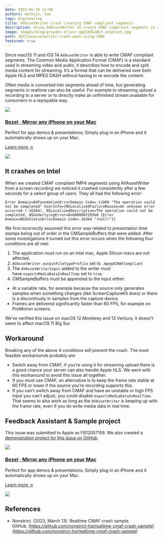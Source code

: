 ```yaml
---
date: 2023-05-26 12:00
authors: mathijs, tom
tags: Engineering
title: AVAssetWriter crash creating CMAF compliant segments
description: Using AVAssetWriter to create CMAF compliant segments in realtime is unstable on Intel macs when the frame rate is dynamic. You either need to switch away from CMAF, disable expectsMediaDataInRealTime or ensure a stable frame rate.
image: images/blog/graydon-driver-ggZiK8G2WLY-unsplash.jpg
path: 2023/avassetwriter-crash-when-using-CMAF
featured: true
---
```


Since macOS 11 and iOS 14 `AVAssetWriter` is able to write CMAF compliant segments. The Common Media Application Format (CMAF) is a standard used in streaming video and audio, it describes how to encode and split media content for streaming. It’s a format that can be delivered over both Apple HLS and MPEG DASH without having to re-encode the content.

Often media is converted into segments ahead of time, but generating segments in realtime can also be useful. For example to streaming upload a recording to a server or to directly make an unfinished stream available for consumers in a replayable way.

<div class="not-prose flex space-x-4 border-2 border-orange-500 rounded-lg pl-4 pr-6 py-6 mt-8 -mb-6">
    <div class="flex-initial">
        <a href="/bezel?utm_source=nonstrict&utm_medium=blog&utm_content=avassetwriter-crash-when-using-CMAF" target="_blank"><img src="/images/bezel-icon.png" class="max-h-full max-w-10 m-0"></a>
    </div>
    <div class="flex-initial">
        <h3 class="text-2xl font-bold text-black hover:text-orange-500 leading-relaxed mt-0 mb-2"><a href="/bezel?utm_source=nonstrict&utm_medium=blog&utm_content=hkworkoutsession-remote-delegate-not-setup-error" target="_blank">Bezel · Mirror any iPhone on your Mac</a></h3>
        <p class="mb-2">Perfect for app demos & presentations; Simply plug in an iPhone and it automatically shows up on your Mac.</p>
        <p><a href="/bezel?utm_source=nonstrict&utm_medium=blog&utm_content=hkworkoutsession-remote-delegate-not-setup-error" target="_blank" class="text-orange hover:text-orange-500 underline font-medium">Learn more →</a></p> 
    </div>
    <div class="flex-initial hidden md:block">
        <a href="/bezel?utm_source=nonstrict&utm_medium=blog&utm_content=hkworkoutsession-remote-delegate-not-setup-error" target="_blank">
            <img src="/images/bezel-still.jpg" class="max-h-full max-w-36 rounded-md bg-white/5 ring-1 ring-gray-600/50 dark:ring-white/50 lg:mt-auto">
        </a>
    </div>
</div>

## It crashes on Intel

When we created CMAF compliant fMP4 segments using AVAssetWriter from a screen recording we noticed it crashed consistently after a few seconds for a select group of users. They all had the following error:

```
Error Domain=AVFoundationErrorDomain Code=-11800 "The operation could not be completed" UserInfo={NSLocalizedFailureReason=An unknown error occurred (-16364), NSLocalizedDescription=The operation could not be completed, NSUnderlyingError=0x6000007293b0 {Error Domain=NSOSStatusErrorDomain Code=-16364 "(null)"}}
```

We first incorrectly assumed this error was related to presentation time stamps being out of order in the CMSampleBuffers that were added. After some investigations it turned out this error occurs when the following four conditions are all met:

1. The application must run on an Intel mac, Apple Silicon macs are not affected.
2. `AVAssetWriter.outputFileTypeProfile` set to `.mpeg4CMAFCompliant`
3. The `AVAssetWriterInput` added to the writer must have `expectsMediaDataInRealTime` set to `true`.
4. CMSampleBuffers must be appended to the input either:
  - At a variable rate, for example because the source only generates samples when something changes (like ScreenCaptureKit does) or there is a discontinuity in samples from the capture device.
  - Frames are delivered significantly faster than 60 FPS, for example on ProMotion screens.

We’ve verified this issue on macOS 12 Monterey and 13 Ventura, it doesn’t seem to affect macOS 11 Big Sur.

## Workaround

Breaking any of the above 4 conditions will prevent the crash. The most feasible workarounds probably are:

- Switch away from CMAF, if you’re using it for streaming upload there is a good chance your server can also handle Apple HLS. We went with this workaround to avoid this issue all together.
- If you must use CMAF, an alternative is to keep the frame rate stable at 60 FPS or lower if the source you’re recording supports this.
- If you can’t switch away from CMAF and have an unstable or high FPS input you can’t adjust, you could disable `expectsMediaDataInRealTime`. That seems to also work as long as the `AVAssetWriter` is keeping up with the frame rate, even if you do write media data in real time.

## Feedback Assistant & Sample project

This issue was submitted to Apple as FB12057159. We also created a [demonstration project for this issue on GitHub](https://github.com/nonstrict-hq/realtime-cmaf-crash-sample).

<div class="not-prose flex space-x-4 border-2 border-orange-500 rounded-lg pl-4 pr-6 py-6 mt-8 -mb-6">
    <div class="flex-initial">
        <a href="/bezel?utm_source=nonstrict&utm_medium=blog&utm_content=avassetwriter-crash-when-using-CMAF" target="_blank"><img src="/images/bezel-icon.png" class="max-h-full max-w-10 m-0"></a>
    </div>
    <div class="flex-initial">
        <h3 class="text-2xl font-bold text-black hover:text-orange-500 leading-relaxed mt-0 mb-2"><a href="/bezel?utm_source=nonstrict&utm_medium=blog&utm_content=hkworkoutsession-remote-delegate-not-setup-error" target="_blank">Bezel · Mirror any iPhone on your Mac</a></h3>
        <p class="mb-2">Perfect for app demos & presentations; Simply plug in an iPhone and it automatically shows up on your Mac.</p>
        <p><a href="/bezel?utm_source=nonstrict&utm_medium=blog&utm_content=hkworkoutsession-remote-delegate-not-setup-error" target="_blank" class="text-orange hover:text-orange-500 underline font-medium">Learn more →</a></p> 
    </div>
    <div class="flex-initial hidden md:block">
        <a href="/bezel?utm_source=nonstrict&utm_medium=blog&utm_content=hkworkoutsession-remote-delegate-not-setup-error" target="_blank">
            <img src="/images/bezel-still.jpg" class="max-h-full max-w-36 rounded-md bg-white/5 ring-1 ring-gray-600/50 dark:ring-white/50 lg:mt-auto">
        </a>
    </div>
</div>

## References

- Nonstrict. (2023, March 13). Realtime CMAF crash sample. GitHub. [https://github.com/nonstrict-hq/realtime-cmaf-crash-sample](https://github.com/nonstrict-hq/realtime-cmaf-crash-sample)
